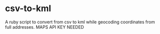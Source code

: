 # csv-to-kml
A ruby script to convert from csv to kml while geocoding coordinates from full addresses. MAPS API KEY NEEDED
